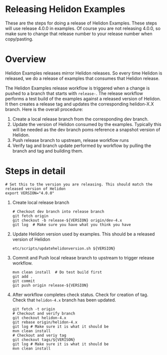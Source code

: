 
# Releasing Helidon Examples

These are the steps for doing a release of Helidon Examples. These steps
will use release 4.0.0 in examples. Of course you are not releasing
4.0.0, so make sure to change that release number to your release
number when copy/pasting.

# Overview

Helidon Examples releases mirror Helidon releases. So every time Helidon
is released, we do a release of examples that consumes that Helidon release.

The Helidon Examples release workflow is triggered when a change is pushed to
a branch that starts with `release-`. The release workflow performs
a test build of the examples against a released version of Helidon. It then
creates a release tag and updates the corresponding helidon-X.X branch.
Here is the overall procedure:

1. Create a local release branch from the corresponding dev branch.
2. Update the version of Helidon consumed by the examples. Typically this will be
   needed as the dev branch poms reference a snapshot version of Helidon.
3. Push release branch to upstream, release workflow runs
4. Verify tag and branch update performed by workflow by pulling the branch and tag and 
   building them.

# Steps in detail

```shell
# Set this to the version you are releasing. This should match the released version of Helidon
export VERSION="4.0.0"
```

1. Create local release branch

   ```shell
   # Checkout dev branch into release branch
   git fetch origin
   git checkout -b release-${VERSION} origin/dev-4.x
   git log  # Make sure you have what you think you have
   ```

2. Update Helidon version used by examples. This should be a released version of Helidon
   ```shell
   etc/scripts/updatehelidonversion.sh ${VERSION}
   ```
3. Commit and Push local release branch to upstream to trigger release workflow. 
   ```shell
   mvn clean install  # Do test build first
   git add .
   git commit
   git push origin release-${VERSION}
   ```
4. After workflow completes check status. Check for creation of tag. Check that `helidon-4.x`
   branch has been updated. 
   ```shell
   git fetch -t origin
   # Checkout and verify branch
   git checkout helidon-4.x 
   git rebase origin/helidon-4.x
   git log # Make sure it is what it should be
   mvn clean install
   # Checkout and veriy tag
   git checkout tags/${VERISON}
   git log # Make sure it is what it should be
   mvn clean install
   ```
